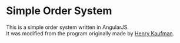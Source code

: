 # Simple Order System 
This is a simple order system written in AngularJS. <br/>
It was modified from the program originally made by [Henry Kaufman](https://www.youtube.com/watch?v=Ryqg_f4ObEI&list=LLlyqTlZk_pzCQsb4cMIgBzw&index=9). 
